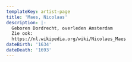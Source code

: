 ```yaml
---
templateKey: artist-page
title: 'Maes, Nicolaas'
description: |-
  Geboren Dordrecht, overleden Amsterdam
  Zie ook:
  https://nl.wikipedia.org/wiki/Nicolaes_Maes
dateBirth: '1634'
dateDeath: '1693'
---
```

